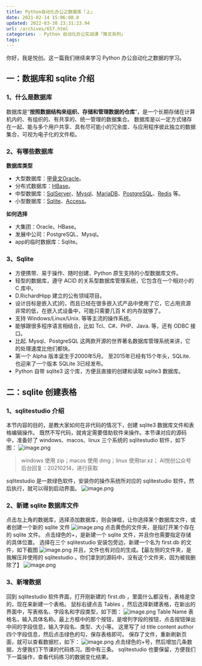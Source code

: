 ```yaml
---
title: Python自动化办公之数据库「上」
date: 2021-02-14 15:06:08.0
updated: 2022-03-30 23:31:23.94
url: /archives/657.html
categories: - Python 自动化办公实战课「推文系列」
tags: 
---
```




你好，我是悦创。这一篇我们继续来学习 Python 办公自动化之数据的学习。

## 一：数据库和 sqlite 介绍

### 1、什么是数据库

数据库是“**按照数据结构来组织、存储和管理数据的仓库**”，是一个长期存储在计算机内的、有组织的、有共享的、统一管理的数据集合。 数据库是以一定方式储存在一起、能与多个用户共享、具有尽可能小的冗余度、与应用程序彼此独立的数据集合，可视为电子化的文件柜。

### 2、有哪些数据库

**数据库类型**

*   大型数据库：[甲骨文Oracle](https://baike.baidu.com/item/%E7%94%B2%E9%AA%A8%E6%96%87%E5%85%AC%E5%8F%B8/430115?fromtitle=Oracle&fromid=301207&fr=aladdin)。
*   分布式数据库：[HBase](https://baike.baidu.com/item/HBase/7670213?fr=aladdin)。
*   中型数据库：[SqlServer](https://baike.baidu.com/item/SqlServer/463101?fr=aladdin)、[Mysql](https://baike.baidu.com/item/MySQL/471251)、[MariaDB](https://baike.baidu.com/item/mariaDB/6466119?fr=aladdin)、[PostgreSQL](https://baike.baidu.com/item/PostgreSQL/530240?fr=aladdin)、[Redis](https://baike.baidu.com/item/Redis/6549233) 等。
*   小型数据库：[Sqlite](https://baike.baidu.com/item/SQLite/375020?fr=aladdin)、[Access](https://baike.baidu.com/item/Microsoft%20Office%20Access/7748166?fromtitle=access&fromid=10275&fr=aladdin)。

**如何选择**

*   大集团：Oracle、HBase。
*   发展中公司：PostgreSQL、Mysql。
*   app的临时数据库：Sqlite。

### 3、Sqlite

*   方便携带、易于操作、随时创建、Python 原生支持的小型数据库文件。
*   轻型的数据库，遵守 ACID 的关系型数据库管理系统，它包含在一个相对小的 C 库中。
*   D.RichardHipp 建立的公有领域项目。
*   设计目标是嵌入式\]的，而且已经在很多嵌入式产品中使用了它，它占用资源非常的低，在嵌入式设备中，可能只需要几百 K 的内存就够了。
*   支持 Windows/Linux/Unix. 等等主流的操作系统。
*   能够跟很多程序语言相结合，比如 Tcl、C#、PHP、Java. 等，还有 ODBC 接口。
*   比起. Mysql、PostgreSQL 这两款开源的世界著名数据库管理系统来讲，它的处理速度比他们都快。
*   第一个 Alpha 版本诞生于2000年5月。 至2015年已经有15个年头，SQLite. 也迎来了一个版本 SQLite 3已经发布。
*   Python 自带 sqlite3 这个库，方便且直接的创建和读取 sqlite3 数据库。

## 二：sqlite 创建表格

### 1、sqlitestudio 介绍

本节内容的目的，是教大家如何在非代码的情况下，创建 sqlite3 数据库文件和表格编辑操作。 既然不写代码，就肯定需要借助软件来操作。本节课对应的源码中，准备好了 windows、macos、linux 三个系统的 sqlitestudio 软件，如下图： ![image.png](https://img-blog.csdnimg.cn/img_convert/498261f0423d2a55a92d4294021a26ed.png)

> windows 使用 zip；macos 使用 dmg；linux 使用tar.xz； AI悦创公众号后台回复：20210214，进行获取

sqlitestudio 是一款绿色软件，安装你的操作系统所对应的 sqlitestudio 软件，然后执行，就可以得到启动界面。 ![image.png](https://img-blog.csdnimg.cn/img_convert/fc6958617a7fca312e320fce2f3f156d.png)

### 2、新建 sqlite 数据库文件

点击左上角的数据库，选择添加数据库，则会弹框，让你选择某个数据库文件，或者创建一个新的 sqlite 文件 ![image.png](https://img-blog.csdnimg.cn/img_convert/1ca5884b7a7698ccfb0393ba5b4506d6.png) 点击黄色的文件夹，是指打开某个存在的 sqlite 文件。 点击绿色的+，是新建一个 sqlite 文件，并且你也需要指定存储的具体位置。 选择在三个 sqlitestudio 安装包旁边，新建一个名为 first.db 的文件，如下截图 ![image.png](https://img-blog.csdnimg.cn/img_convert/bb0bbf2f05aa5bb8be1ddd43907d7379.png) 并且，文件也有对应的生成。【最左侧的文件夹，是我解压并使用的 sqlitestudio 。你们拿到的源码中，没有这个文件夹，因为被我删除了】 ![image.png](https://img-blog.csdnimg.cn/img_convert/ced2fb969627bd69375896453e0743c9.png)

### 3、新增数据

回到 sqlitestudio 软件界面，打开刚新建的 first.db ，里面什么都没有，表格是空的，现在来新建一个表格。 鼠标右键点击 Tables ，然后选择新建表格，在新出的界面中，写表格名、字段名和字段类型，如下图： ![image.png](https://img-blog.csdnimg.cn/img_convert/db3025263586501404e26b3791aa994a.png) Table Name 表格名，输入具体名称。最上方框中的那个按钮，是增列字段的按钮，点击按钮弹出中间的字段信息，输入字段名、类型、大小等。 这里写了 id title content author 四个字段信息，然后点击绿色的勾，保存表格即可。 保存了文件，重新刷新页面，就可以查看数据栏，如下： ![image.png](https://img-blog.csdnimg.cn/img_convert/77e5f7089e62df359a387a59ee9d93c7.png) 点击绿色的+号，然后增加几条数据，方便我们下节课的代码练习。图中有三条。 sqlitestudio 也要保留，方便我们下一篇操作，查看代码练习的数据变化结果。